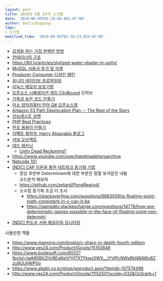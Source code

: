 ```yaml
---
layout: post
title: 2019년 5월 2주차 스크랩
date: '2019-06-09T01:18:00.001-07:00'
author: GarlicDipping
tags:
- 스크랩
modified_time: '2019-06-09T01:36:23.024-07:00'
---
```


- [곱셈을 하는 가장 완벽한 방법](https://www.wired.com/story/mathematicians-discover-the-perfect-way-to-multiply)
- [컨테이너의 구조](https://medium.freecodecamp.org/demystifying-containers-101-a-deep-dive-into-container-technology-for-beginners-d7b60d8511c1)
- <https://80.lv/articles/stylized-water-shader-in-unity/>
- [MySQL 사용사 추가 및 삭제](https://ourcstory.tistory.com/m/45)
- [Producer-Consumer 디자인 패턴](https://michaelscodingspot.com/performance-of-producer-consumer)
- [유니티 네이티브 프로파일링](https://www.slideshare.net/JaeseungHa/ndc2018-96510072)
- [리눅스 메모리 보호기법](https://bpsecblog.wordpress.com/2016/05/16/memory_protect_linux_1/)
- [오픈소스 시뮬레이션 게임 CityBound](https://github.com/citybound/citybound) 깃허브
- [가독성 높은 코드 만들기](https://crazygun22.com/2019/04/12/%EA%B0%80%EB%8F%85%EC%84%B1-%EB%86%92%EC%9D%80-%EC%BD%94%EB%93%9C-%EB%A7%8C%EB%93%A4%EA%B8%B0-%EB%B0%A9%EB%B2%95-4-%EC%9E%98%EB%AA%BB%EB%90%9C-%EC%83%81%EC%86%8D-%ED%94%BC%ED%95%98%EA%B8%B0/)
- [마소 양자컴퓨터 언어 Q\# 오픈소스화](http://m.zdnet.co.kr/news_view.asp?article_id=20190509104301&re=zdk)
- [Amazon S3 Path Deprecation Plan -- The Rest of the Story](https://aws.amazon.com/ko/blogs/aws/amazon-s3-path-deprecation-plan-the-rest-of-the-story/)
- [성능테스트 설명](https://gist.github.com/ihoneymon/bb992b3d57230a8e66749db1395538bd)
- [PHP Best Practices](https://phpbestpractices.org/)
- [한조 용용이 만들기](https://www.youtube.com/watch?v=tYq58H6-Yqc)
- [이펙트 제작자, Harry Alisavakis 블로그](https://halisavakis.com/write-up-tornado-explosion/)
- [커널 오브젝트](https://dakuo.tistory.com/84)
- [데드 레커닝](https://www.gamasutra.com/view/feature/131638/dead_reckoning_latency_hiding_for_.php)
  - [Unity Dead Reckoning?](https://forum.unity.com/threads/dead-reckoning.444283/)
- <https://www.youtube.com/user/handmadeheroarchive> 
- [Netcode 101](https://www.youtube.com/watch?v=hiHP0N-jMx8)
- [\[NDC\] CAP 이론을 통한 네트워크 동기화 기법](https://www.youtube.com/watch?v=j3eQNm-Wk04)
  - 영상 후반부 Determinism에 대한 부분은 정말 보석같은 내용  
  코드분석 해보자
  -   <https://github.com/zeliard/PongRewind/> 
  - 소수점 동기화 조금 더 조사
    -   <https://stackoverflow.com/questions/6683059/is-floating-point-math-consistent-in-c-can-it-be>
    -   <https://gamedev.stackexchange.com/questions/14776/how-are-deterministic-games-possible-in-the-face-of-floating-point-non-determini>
- [\[NDC\] 윈도우 서버 메모리릭 모니터링](https://www.youtube.com/watch?v=HH5gW5ov-78)

사둘만한 책들

-   <https://www.manning.com/books/c-sharp-in-depth-fourth-edition>
-   <http://www.yes24.com/Product/Goods/15150848>
-   <https://www.bsidesoft.com/8032?fbclid=IwAR0BXZhV8EgKejVYjf7X7Ykwz5WX__IYVlPcNWsRbNRAWx8Zzu9UlJhWP0o>
-   <https://www.aladin.co.kr/shop/wproduct.aspx?ItemId=107574498>
-   <http://www.yes24.com/Product/Goods/1115250?scode=032&OzSrank=1>
